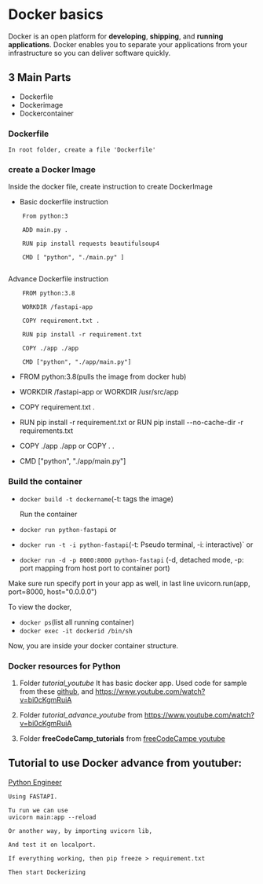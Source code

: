 # Docker basics

Docker is an open platform for **developing**, **shipping**, and **running applications**. 
Docker enables you to separate your applications from your infrastructure so you can deliver software quickly.

## 3 Main Parts
-   Dockerfile
-   Dockerimage
-   Dockercontainer


### Dockerfile
    In root folder, create a file 'Dockerfile'

### create a Docker Image   

Inside the docker file, create instruction to create DockerImage

-   Basic dockerfile instruction

``` 
    From python:3

    ADD main.py .

    RUN pip install requests beautifulsoup4

    CMD [ "python", "./main.py" ] 
    
```


Advance Dockerfile instruction

```
    FROM python:3.8

    WORKDIR /fastapi-app

    COPY requirement.txt .

    RUN pip install -r requirement.txt

    COPY ./app ./app

    CMD ["python", "./app/main.py"]

```


-    FROM python:3.8(pulls the image from docker hub)

-  WORKDIR /fastapi-app or WORKDIR /usr/src/app

-    COPY requirement.txt .

-   RUN pip install -r requirement.txt or
        RUN pip install --no-cache-dir -r requirements.txt

-   COPY ./app ./app or
        COPY . .

-   CMD ["python", "./app/main.py"]

### Build the container

-   `docker build -t dockername`(-t: tags the image)
    
    Run the container

-    `docker run python-fastapi`
    or
-   `docker run -t -i python-fastapi`(-t: Pseudo terminal, -i: interactive)`
    or
-   `docker run -d -p 8000:8000 python-fastapi` (-d, detached mode, -p: port mapping from host port to container port)


Make sure run specify port in your app as well, in last line
    uvicorn.run(app, port=8000, host="0.0.0.0")


To view the docker, 
- `docker ps`(list all running container)
- `docker exec -it dockerid /bin/sh`

Now, you are inside your docker container structure.

### Docker resources for Python


1.  Folder *tutorial_youtube*
It has basic docker app.
Used code for sample from these 
[github](https://github.com/python-engineer/python-fun, ),  and https://www.youtube.com/watch?v=bi0cKgmRuiA


2.  Folder *tutorial_advance_youtube* from https://www.youtube.com/watch?v=bi0cKgmRuiA


3. Folder **freeCodeCamp_tutorials**
from [freeCodeCampe youtube](https://www.youtube.com/watch?v=-ANCcFQBk6I)


## Tutorial to use Docker advance from youtuber: 
[Python Engineer](https://www.youtube.com/watch?v=bi0cKgmRuiA)


    Using FASTAPI.

    Tu run we can use 
    uvicorn main:app --reload

    Or another way, by importing uvicorn lib, 

    And test it on localport.

    If everything working, then pip freeze > requirement.txt

    Then start Dockerizing


